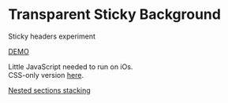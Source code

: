 # Transparent Sticky Background

Sticky headers experiment

[DEMO](https://nicopowa.github.io/stickyback)  

Little JavaScript needed to run on iOs.  
CSS-only version [here](https://nicopowa.github.io/stickyback/orig.html).  

[Nested sections stacking](https://nicopowa.github.io/stickyback/stack.html)  